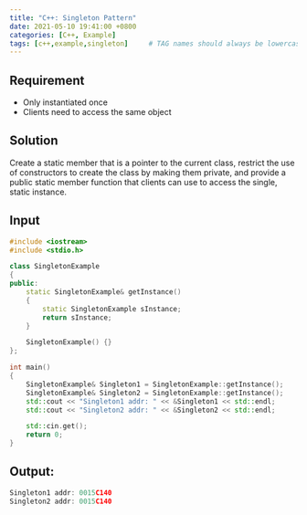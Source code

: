 ```yaml
---
title: "C++: Singleton Pattern"
date: 2021-05-10 19:41:00 +0800
categories: [C++, Example]
tags: [c++,example,singleton]     # TAG names should always be lowercase
---
```


## Requirement
- Only instantiated once
- Clients need to access the same object

## Solution
Create a static member that is a pointer to the current class, restrict the use of constructors to create the class by making them private, and provide a public static member function that clients can use to access the single, static instance.

## Input
```c++
#include <iostream>
#include <stdio.h>

class SingletonExample
{
public:
    static SingletonExample& getInstance()
    {
        static SingletonExample sInstance;
        return sInstance;
    }

    SingletonExample() {}
};

int main() 
{
    SingletonExample& Singleton1 = SingletonExample::getInstance();
    SingletonExample& Singleton2 = SingletonExample::getInstance();
    std::cout << "Singleton1 addr: " << &Singleton1 << std::endl;
    std::cout << "Singleton2 addr: " << &Singleton2 << std::endl;

    std::cin.get();
    return 0;
}
```

## Output:
```c++
Singleton1 addr: 0015C140
Singleton2 addr: 0015C140
```
